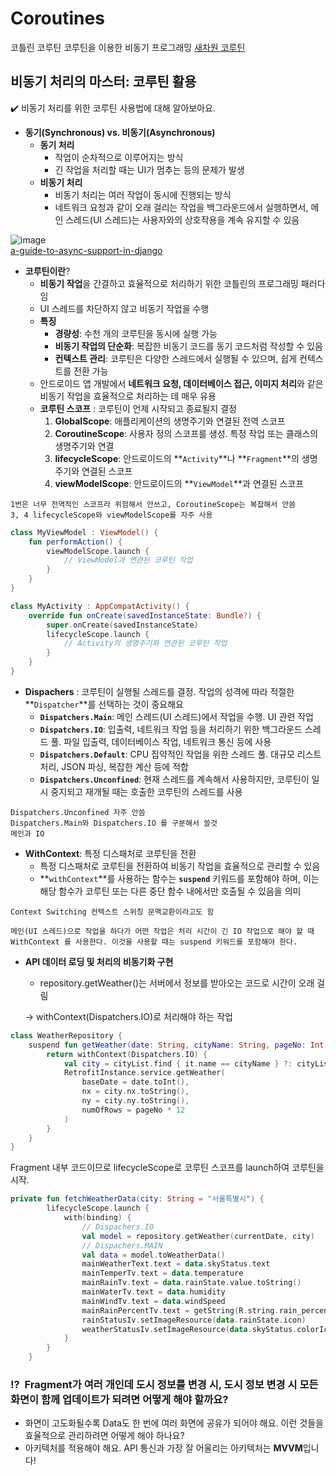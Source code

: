 # Coroutines
코틀린 코루틴 코루틴을 이용한 비동기 프로그래밍
[새차원 코루틴](https://www.inflearn.com/course/%EC%83%88%EC%B0%A8%EC%9B%90-%EC%BD%94%ED%8B%80%EB%A6%B0-%EC%BD%94%EB%A3%A8%ED%8B%B4#curriculum)

## 비동기 처리의 마스터: 코루틴 활용

<aside>
✔️ 비동기 처리를 위한 코루틴 사용법에 대해 알아보아요.

</aside>

- **동기(Synchronous) vs. 비동기(Asynchronous)**
    - **동기 처리**
        - 작업이 순차적으로 이루어지는 방식
        - 긴 작업을 처리할 때는 UI가 멈추는 등의 문제가 발생
    - **비동기 처리**
        - 비동기 처리는 여러 작업이 동시에 진행되는 방식
        - 네트워크 요청과 같이 오래 걸리는 작업을 백그라운드에서 실행하면서, 메인 스레드(UI 스레드)는 사용자와의 상호작용을 계속 유지할 수 있음
     

![image](https://github.com/chihyeonwon/Coroutines/assets/58906858/0df2beda-38e2-4db5-865a-46996b23d45c)      
[a-guide-to-async-support-in-django](https://xn--dev-c28m.to/pragativerma18/unlocking-performance-a-guide-to-async-support-in-django-2jdj)     

- **코루틴이란**?
    - **비동기 작업**을 간결하고 효율적으로 처리하기 위한 코틀린의 프로그래밍 패러다임
    - UI 스레드를 차단하지 않고 비동기 작업을 수행
    - **특징**
        - **경량성**: 수천 개의 코루틴을 동시에 실행 가능
        - **비동기 작업의 단순화**: 복잡한 비동기 코드를 동기 코드처럼 작성할 수 있음
        - **컨텍스트 관리**: 코루틴은 다양한 스레드에서 실행될 수 있으며, 쉽게 컨텍스트를 전환 가능
    - 안드로이드 앱 개발에서 **네트워크 요청, 데이터베이스 접근, 이미지 처리**와 같은 비동기 작업을 효율적으로 처리하는 데 매우 유용
    - **코루틴 스코프** : 코루틴이 언제 시작되고 종료될지 결정
        1. **GlobalScope**: 애플리케이션의 생명주기와 연결된 전역 스코프
        2. **CoroutineScope**: 사용자 정의 스코프를 생성. 특정 작업 또는 클래스의 생명주기와 연결
        3. **lifecycleScope**: 안드로이드의 **`Activity`**나 **`Fragment`**의 생명주기와 연결된 스코프
        4. **viewModelScope**: 안드로이드의 **`ViewModel`**과 연결된 스코프
```
1번은 너무 전역적인 스코프라 위험해서 안쓰고, CoroutineScope는 복잡해서 안씀
3, 4 lifecycleScope와 viewModelScope를 자주 사용
```
```kotlin
class MyViewModel : ViewModel() {
    fun performAction() {
        viewModelScope.launch {
            // ViewModel과 연관된 코루틴 작업
        }
    }
}

class MyActivity : AppCompatActivity() {
    override fun onCreate(savedInstanceState: Bundle?) {
        super.onCreate(savedInstanceState)
        lifecycleScope.launch {
            // Activity의 생명주기와 연관된 코루틴 작업
        }
    }
}
```
- **Dispachers** : 코루틴이 실행될 스레드를 결정. 작업의 성격에 따라 적절한 **`Dispatcher`**를 선택하는 것이 중요해요
    - **`Dispatchers.Main`**: 메인 스레드(UI 스레드)에서 작업을 수행. UI 관련 작업
    - **`Dispatchers.IO`**: 입출력, 네트워크 작업 등을 처리하기 위한 백그라운드 스레드 풀. 파일 입출력, 데이터베이스 작업, 네트워크 통신 등에 사용
    - **`Dispatchers.Default`**: CPU 집약적인 작업을 위한 스레드 풀. 대규모 리스트 처리, JSON 파싱, 복잡한 계산 등에 적합
    - **`Dispatchers.Unconfined`**: 현재 스레드를 계속해서 사용하지만, 코루틴이 일시 중지되고 재개될 때는 호출한 코루틴의 스레드를 사용
```
Dispatchers.Unconfined 자주 안씀
Dispatchers.Main와 Dispatchers.IO 를 구분해서 쓸것
메인과 IO

```    
- **WithContext**: 특정 디스패처로 코루틴을 전환
    - 특정 디스패처로 코루틴을 전환하여 비동기 작업을 효율적으로 관리할 수 있음
    - **`withContext`**를 사용하는 함수는 **`suspend`** 키워드를 포함해야 하며, 이는 해당 함수가 코루틴 또는 다른 중단 함수 내에서만 호출될 수 있음을 의미
```
Context Switching 컨텍스트 스위칭 문맥교환이라고도 함

메인(UI 스레드)으로 작업을 하다가 어떤 작업은 처리 시간이 긴 IO 작업으로 해야 할 때
WithContext 를 사용한다. 이것을 사용할 때는 suspend 키워드를 포함해야 한다.
```
- **API 데이터 로딩 및 처리의 비동기화 구현**
    - repository.getWeather()는 서버에서 정보를 받아오는 코드로 시간이 오래 걸림
    
    → withContext(Dispatchers.IO)로 처리해야 하는 작업
```kotlin
class WeatherRepository {
    suspend fun getWeather(date: String, cityName: String, pageNo: Int = 1): WeatherModel {
        return withContext(Dispatchers.IO) {
            val city = cityList.find { it.name == cityName } ?: cityList.first()
            RetrofitInstance.service.getWeather(
                baseDate = date.toInt(),
                nx = city.nx.toString(),
                ny = city.ny.toString(),
                numOfRows = pageNo * 12
            )
        }
    }
}
```
Fragment 내부 코드이므로 lifecycleScope로 코루틴 스코프를 launch하여 코루틴을 시작.
```kotlin
private fun fetchWeatherData(city: String = "서울특별시") {
        lifecycleScope.launch {
            with(binding) {
                // Dispachers.IO
                val model = repository.getWeather(currentDate, city)
                // Dispachers.MAIN
                val data = model.toWeatherData()
                mainWeatherText.text = data.skyStatus.text
                mainTemperTv.text = data.temperature
                mainRainTv.text = data.rainState.value.toString()
                mainWaterTv.text = data.humidity
                mainWindTv.text = data.windSpeed
                mainRainPercentTv.text = getString(R.string.rain_percent, data.rainPercent)
                rainStatusIv.setImageResource(data.rainState.icon)
                weatherStatusIv.setImageResource(data.skyStatus.colorIcon)
            }
        }
    }
```
### ⁉️  Fragment가 여러 개인데 도시 정보를 변경 시, 도시 정보 변경 시 모든 화면이 함께 업데이트가 되려면 어떻게 해야 할까요?

- 화면이 고도화될수록 Data도 한 번에 여러 화면에 공유가 되어야 해요. 이런 것들을 효율적으로 관리하려면 어떻게 해야 하나요?
- 아키텍처를 적용해야 해요. API 통신과 가장 잘 어울리는 아키텍처는 **MVVM**입니다!

